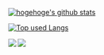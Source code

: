 <!--
**TheGK-rh/TheGK-rh** is a ✨ _special_ ✨ repository because its `README.md` (this file) appears on your GitHub profile.

<!-- リポジトリステータス -->
[![hogehoge's github stats](https://github-readme-stats.vercel.app/api?username=TheGK-rh&hide=contribs&count_private=true&show_icons=true&theme=tokyonight)](https://github.com/TheGK-rh/)

<!-- ソースコード統計 -->
[![Top used Langs](https://github-readme-stats.vercel.app/api/top-langs/?username=TheGK-rh&layout=compact&theme=tokyonight)](https://github.com/TheGK-rh/)

<a href="https://github.com/anuraghazra/github-readme-stats">
  <img align="left" src="https://github-readme-stats.vercel.app/api?username=TheGK-rh&hide=contribs&count_private=true&show_icons=true&theme=tokyonight" />
</a>
<a href="https://github.com/anuraghazra/github-readme-stats">
  <img align="left" src="https://github-readme-stats.vercel.app/api/top-langs/?username=TheGK-rh&layout=compact&theme=tokyonight" />
</a>

